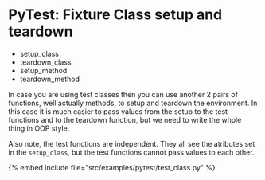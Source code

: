# PyTest: Fixture Class setup and teardown

* setup_class
* teardown_class
* setup_method
* teardown_method

In case you are using test classes then you can use another 2 pairs of functions, well actually methods, to setup and teardown the environment.
In this case it is much easier to pass values from the setup to the test functions and to the teardown function, but we need to write the whole thing in
OOP style.

Also note, the test functions are independent. They all see the atributes set in the `setup_class`, but the test functions cannot pass values to each other.

{% embed include file="src/examples/pytest/test_class.py" %}


